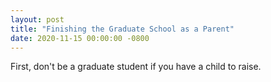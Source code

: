 ```yaml
---
layout: post
title: "Finishing the Graduate School as a Parent"
date: 2020-11-15 00:00:00 -0800
---
```


First, don't be a graduate student if you have a child to raise.


<!-- I had a blessing of jobsearching during the global pandemic.
mostly I followed the . -->
<!-- I heard about interview process among peers and found resources from BigCo -->
